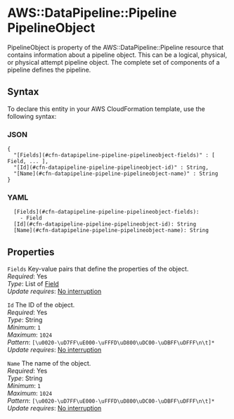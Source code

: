 # AWS::DataPipeline::Pipeline PipelineObject<a name="aws-properties-datapipeline-pipeline-pipelineobject"></a>

PipelineObject is property of the AWS::DataPipeline::Pipeline resource that contains information about a pipeline object\. This can be a logical, physical, or physical attempt pipeline object\. The complete set of components of a pipeline defines the pipeline\.

## Syntax<a name="aws-properties-datapipeline-pipeline-pipelineobject-syntax"></a>

To declare this entity in your AWS CloudFormation template, use the following syntax:

### JSON<a name="aws-properties-datapipeline-pipeline-pipelineobject-syntax.json"></a>

```
{
  "[Fields](#cfn-datapipeline-pipeline-pipelineobject-fields)" : [ Field, ... ],
  "[Id](#cfn-datapipeline-pipeline-pipelineobject-id)" : String,
  "[Name](#cfn-datapipeline-pipeline-pipelineobject-name)" : String
}
```

### YAML<a name="aws-properties-datapipeline-pipeline-pipelineobject-syntax.yaml"></a>

```
  [Fields](#cfn-datapipeline-pipeline-pipelineobject-fields):
    - Field
  [Id](#cfn-datapipeline-pipeline-pipelineobject-id): String
  [Name](#cfn-datapipeline-pipeline-pipelineobject-name): String
```

## Properties<a name="aws-properties-datapipeline-pipeline-pipelineobject-properties"></a>

`Fields` <a name="cfn-datapipeline-pipeline-pipelineobject-fields"></a>
Key\-value pairs that define the properties of the object\.  
_Required_: Yes  
_Type_: List of [Field](aws-properties-datapipeline-pipeline-field.md)  
_Update requires_: [No interruption](https://docs.aws.amazon.com/AWSCloudFormation/latest/UserGuide/using-cfn-updating-stacks-update-behaviors.html#update-no-interrupt)

`Id` <a name="cfn-datapipeline-pipeline-pipelineobject-id"></a>
The ID of the object\.  
_Required_: Yes  
_Type_: String  
_Minimum_: `1`  
_Maximum_: `1024`  
_Pattern_: `[\u0020-\uD7FF\uE000-\uFFFD\uD800\uDC00-\uDBFF\uDFFF\n\t]*`  
_Update requires_: [No interruption](https://docs.aws.amazon.com/AWSCloudFormation/latest/UserGuide/using-cfn-updating-stacks-update-behaviors.html#update-no-interrupt)

`Name` <a name="cfn-datapipeline-pipeline-pipelineobject-name"></a>
The name of the object\.  
_Required_: Yes  
_Type_: String  
_Minimum_: `1`  
_Maximum_: `1024`  
_Pattern_: `[\u0020-\uD7FF\uE000-\uFFFD\uD800\uDC00-\uDBFF\uDFFF\n\t]*`  
_Update requires_: [No interruption](https://docs.aws.amazon.com/AWSCloudFormation/latest/UserGuide/using-cfn-updating-stacks-update-behaviors.html#update-no-interrupt)
